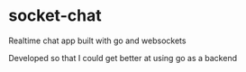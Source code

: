 # socket-chat
Realtime chat app built with go and websockets

Developed so that I could get better at using go as a backend
